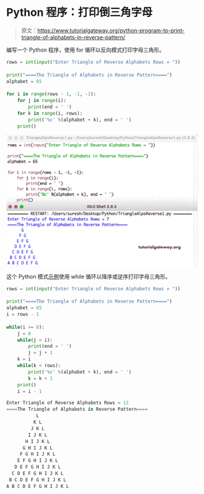 # Python 程序：打印倒三角字母

> 原文：<https://www.tutorialgateway.org/python-program-to-print-triangle-of-alphabets-in-reverse-pattern/>

编写一个 Python 程序，使用 for 循环以反向模式打印字母三角形。

```py
rows = int(input("Enter Triangle of Reverse Alphabets Rows = "))

print("====The Triangle of Alphabets in Reverse Pattern====")
alphabet = 65

for i in range(rows - 1, -1, -1):
    for j in range(i):
        print(end = ' ')
    for k in range(i, rows):
        print('%c' %(alphabet + k), end = ' ')
    print()
```

![Python Program to Print Triangle of Alphabets in Reverse Pattern](img/e95afbf4b1d37dda1f74d6ca0ea0997c.png)

这个 Python 模式[示例](https://www.tutorialgateway.org/python-programming-examples/)使用 while 循环以降序或逆序打印字母三角形。

```py
rows = int(input("Enter Triangle of Reverse Alphabets Rows = "))

print("====The Triangle of Alphabets in Reverse Pattern====")
alphabet = 65
i = rows - 1

while(i >= 0):
    j = 0
    while(j < i):
        print(end = ' ')
        j = j + 1
    k = i
    while(k < rows):
        print('%c' %(alphabet + k), end = ' ')
        k = k + 1
    print()
    i = i - 1
```

```py
Enter Triangle of Reverse Alphabets Rows = 12
====The Triangle of Alphabets in Reverse Pattern====
           L 
          K L 
         J K L 
        I J K L 
       H I J K L 
      G H I J K L 
     F G H I J K L 
    E F G H I J K L 
   D E F G H I J K L 
  C D E F G H I J K L 
 B C D E F G H I J K L 
A B C D E F G H I J K L 
```